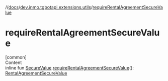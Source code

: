 //[docs](../../index.md)/[dev.inmo.tgbotapi.extensions.utils](index.md)/[requireRentalAgreementSecureValue](require-rental-agreement-secure-value.md)



# requireRentalAgreementSecureValue  
[common]  
Content  
inline fun [SecureValue](../dev.inmo.tgbotapi.types.passport.decrypted.abstracts/-secure-value/index.md).[requireRentalAgreementSecureValue](require-rental-agreement-secure-value.md)(): [RentalAgreementSecureValue](../dev.inmo.tgbotapi.types.passport.decrypted/-rental-agreement-secure-value/index.md)  



